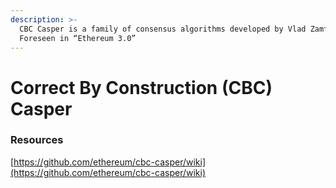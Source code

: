 ```yaml
---
description: >-
  CBC Casper is a family of consensus algorithms developed by Vlad Zamfir.
  Foreseen in “Ethereum 3.0”
---
```


# Correct By Construction \(CBC\) Casper







### Resources

[https://github.com/ethereum/cbc-casper/wiki](https://github.com/ethereum/cbc-casper/wiki)

